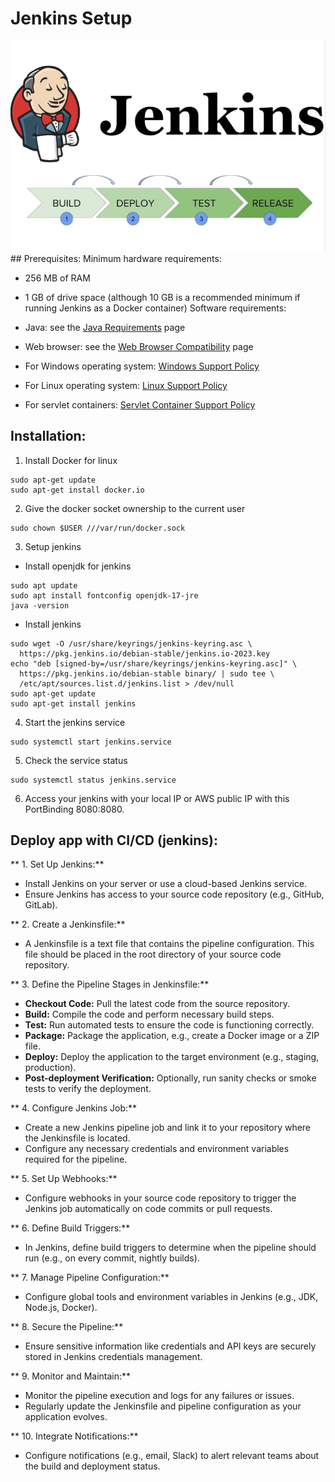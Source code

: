 # Jenkins Setup
<img src = "jenkins-viwe.png">
## Prerequisites:
Minimum hardware requirements:

- 256 MB of RAM
- 1 GB of drive space (although 10 GB is a recommended minimum if running Jenkins as a Docker container)
Software requirements:

- Java: see the [﻿Java Requirements](https://www.jenkins.io/doc/book/platform-information/support-policy-java/)  page
- Web browser: see the [﻿Web Browser Compatibility](https://www.jenkins.io/doc/administration/requirements/web-browsers/)  page
- For Windows operating system: [﻿Windows Support Policy](https://www.jenkins.io/doc/administration/requirements/windows/) 
- For Linux operating system: [﻿Linux Support Policy](https://www.jenkins.io/doc/book/platform-information/support-policy-linux/) 
- For servlet containers: [﻿Servlet Container Support Policy](https://www.jenkins.io/doc/book/platform-information/support-policy-servlet-containers/) 
## Installation:
 1. Install Docker for linux

```
﻿sudo apt-get update
sudo apt-get install docker.io
```
 2. Give the docker socket ownership to the current user

```
sudo chown $USER ///var/run/docker.sock
```
 3. Setup jenkins

- Install openjdk for jenkins
```
sudo apt update
sudo apt install fontconfig openjdk-17-jre
java -version    
```
- Install jenkins
```
sudo wget -O /usr/share/keyrings/jenkins-keyring.asc \
  https://pkg.jenkins.io/debian-stable/jenkins.io-2023.key
echo "deb [signed-by=/usr/share/keyrings/jenkins-keyring.asc]" \
  https://pkg.jenkins.io/debian-stable binary/ | sudo tee \
  /etc/apt/sources.list.d/jenkins.list > /dev/null
sudo apt-get update
sudo apt-get install jenkins
```
 4. Start the jenkins service

```
sudo systemctl start jenkins.service 
```
 5. Check the service status

```
sudo systemctl status jenkins.service
```
  6. Access your jenkins with your local IP or AWS public IP with this PortBinding 8080:8080.



## Deploy app with CI/CD (jenkins):


 ** 1. Set Up Jenkins:**

- Install Jenkins on your server or use a cloud-based Jenkins service.
- Ensure Jenkins has access to your source code repository (e.g., GitHub, GitLab).
  
** 2. Create a Jenkinsfile:**
- A Jenkinsfile is a text file that contains the pipeline configuration. This file should be placed in the root directory of your source code repository.
  
** 3. Define the Pipeline Stages in Jenkinsfile:**
- **Checkout Code:** Pull the latest code from the source repository.
- **Build:** Compile the code and perform necessary build steps.
- **Test:** Run automated tests to ensure the code is functioning correctly.
- **Package:** Package the application, e.g., create a Docker image or a ZIP file.
- **Deploy:** Deploy the application to the target environment (e.g., staging, production).
- **Post-deployment Verification:** Optionally, run sanity checks or smoke tests to verify the deployment.
  
** 4. Configure Jenkins Job:**

- Create a new Jenkins pipeline job and link it to your repository where the Jenkinsfile is located.
- Configure any necessary credentials and environment variables required for the pipeline.
  
** 5. Set Up Webhooks:**

- Configure webhooks in your source code repository to trigger the Jenkins job automatically on code commits or pull requests.
  
** 6. Define Build Triggers:**

- In Jenkins, define build triggers to determine when the pipeline should run (e.g., on every commit, nightly builds).
  
** 7. Manage Pipeline Configuration:**

- Configure global tools and environment variables in Jenkins (e.g., JDK, Node.js, Docker).
  
** 8. Secure the Pipeline:**

- Ensure sensitive information like credentials and API keys are securely stored in Jenkins credentials management.
  
** 9. Monitor and Maintain:**

- Monitor the pipeline execution and logs for any failures or issues.
- Regularly update the Jenkinsfile and pipeline configuration as your application evolves.
  
** 10. Integrate Notifications:**

- Configure notifications (e.g., email, Slack) to alert relevant teams about the build and deployment status.


